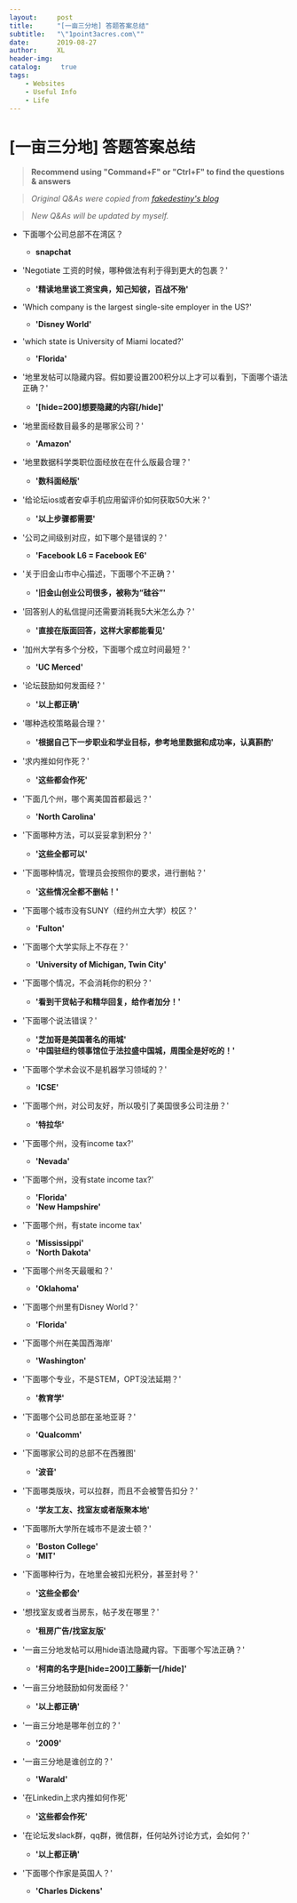 ```yaml
---
layout:     post
title:      "[一亩三分地] 答题答案总结"
subtitle:   "\"1point3acres.com\""
date:       2019-08-27
author:     XL
header-img: 
catalog: 	 true
tags:
    - Websites
    - Useful Info
    - Life
---
```

# [一亩三分地] 答题答案总结

> **Recommend using "Command+F" or "Ctrl+F" to find the questions & answers**

> *Original Q&As were copied from [fakedestiny's blog](https://www.cnblogs.com/fakedestiny/p/11141450.html)*

> *New Q&As will be updated by myself.*

- 下面哪个公司总部不在湾区？
	- **snapchat**

- 'Negotiate 工资的时候，哪种做法有利于得到更大的包裹？'
	- **'精读地里谈工资宝典，知己知彼，百战不殆'**

- 'Which company is the largest single-site employer in the US?'
	- **'Disney World'**

- 'which state is University of Miami located?'
	- **'Florida'**

- '地里发帖可以隐藏内容。假如要设置200积分以上才可以看到，下面哪个语法正确？'
	-  **'[hide=200]想要隐藏的内容[/hide]'**

- '地里面经数目最多的是哪家公司？'
	- **'Amazon'**

- '地里数据科学类职位面经放在在什么版最合理？'
	- **'数科面经版'**

- '给论坛ios或者安卓手机应用留评价如何获取50大米？'
	- **'以上步骤都需要'**

- '公司之间级别对应，如下哪个是错误的？'
	- **'Facebook L6 = Facebook E6'**

- '关于旧金山市中心描述，下面哪个不正确？'
	- **'旧金山创业公司很多，被称为“硅谷”'**

- '回答别人的私信提问还需要消耗我5大米怎么办？'
	- **'直接在版面回答，这样大家都能看见'**

- '加州大学有多个分校，下面哪个成立时间最短？'
	- **'UC Merced'**

- '论坛鼓励如何发面经？'
	- **'以上都正确'**

- '哪种选校策略最合理？'
	- **'根据自己下一步职业和学业目标，参考地里数据和成功率，认真斟酌'**

- '求内推如何作死？'
	- **'这些都会作死'**

- '下面几个州，哪个离美国首都最远？'
	- **'North Carolina'**

 - '下面哪种方法，可以妥妥拿到积分？'
 	- **'这些全都可以'**

- '下面哪种情况，管理员会按照你的要求，进行删帖？'
	- **'这些情况全都不删帖！'**

- '下面哪个城市没有SUNY（纽约州立大学）校区？'
	- **'Fulton'**

- '下面哪个大学实际上不存在？'
	- **'University of Michigan, Twin City'**

- '下面哪个情况，不会消耗你的积分？'
	- **'看到干货帖子和精华回复，给作者加分！'**

- '下面哪个说法错误？'
	- **'芝加哥是美国著名的雨城'**
	- **'中国驻纽约领事馆位于法拉盛中国城，周围全是好吃的！'**

- '下面哪个学术会议不是机器学习领域的？'
	- **'ICSE'**

- '下面哪个州，对公司友好，所以吸引了美国很多公司注册？'
	- **'特拉华'**

- '下面哪个州，没有income tax?'
	- **'Nevada'**

- '下面哪个州，没有state income tax?'
	- **'Florida'**
	- **'New Hampshire'**

- '下面哪个州，有state income tax'
	- **'Mississippi'**
	- **'North Dakota'**

- '下面哪个州冬天最暖和？'
	- **'Oklahoma'**

- '下面哪个州里有Disney World？'
	- **'Florida'**

- '下面哪个州在美国西海岸'
	- **'Washington'**

- '下面哪个专业，不是STEM，OPT没法延期？'
	- **'教育学'**

- '下面哪个公司总部在圣地亚哥？'
	- **'Qualcomm'**

- '下面哪家公司的总部不在西雅图'
	- **'波音'**

- '下面哪类版块，可以拉群，而且不会被警告扣分？'
	- **'学友工友、找室友或者版聚本地'**

- '下面哪所大学所在城市不是波士顿？'
	- **'Boston College'**
	- **'MIT'**

- '下面哪种行为，在地里会被扣光积分，甚至封号？'
	- **'这些全都会'**

- '想找室友或者当房东，帖子发在哪里？'
	- **'租房广告/找室友版'**

- '一亩三分地发帖可以用hide语法隐藏内容。下面哪个写法正确？'
	-  **'柯南的名字是[hide=200]工藤新一[/hide]'**

- '一亩三分地鼓励如何发面经？'
	- **'以上都正确'**

- '一亩三分地是哪年创立的？'
	- **'2009'**

- '一亩三分地是谁创立的？'
	- **'Warald'**

- '在Linkedin上求内推如何作死'
	- **'这些都会作死'**

- '在论坛发slack群，qq群，微信群，任何站外讨论方式，会如何？'
	- **'以上都正确'**

- '下面哪个作家是英国人？'
	- **'Charles Dickens'**